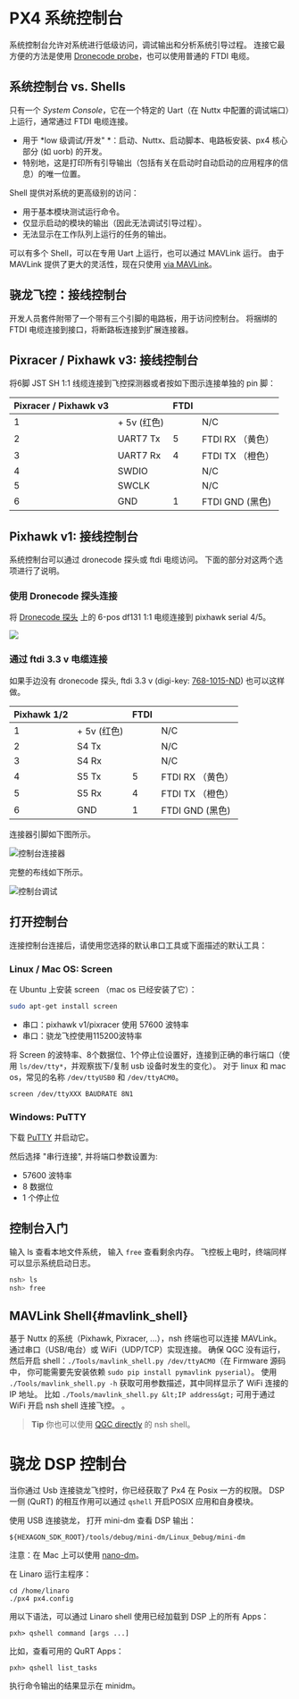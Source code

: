 # PX4 系统控制台

系统控制台允许对系统进行低级访问，调试输出和分析系统引导过程。 连接它最方便的方法是使用 [Dronecode probe](https://shop.titaneliteinc.com/index.php?route=product/product&product_id=1294)，也可以使用普通的 FTDI 电缆。

## 系统控制台 vs. Shells

只有一个 *System Console*，它在一个特定的 Uart（在 Nuttx 中配置的调试端口）上运行，通常通过 FTDI 电缆连接。

* 用于 *low 级调试/开发" *：启动、Nuttx、启动脚本、电路板安装、px4 核心部分 (如 uorb) 的开发。
* 特别地，这是打印所有引导输出（包括有关在启动时自动启动的应用程序的信息）的唯一位置。

Shell 提供对系统的更高级别的访问：

* 用于基本模块测试运行命令。
* 仅显示启动的模块的输出（因此无法调试引导过程）。
* 无法显示在工作队列上运行的任务的输出。

可以有多个 Shell，可以在专用 Uart 上运行，也可以通过 MAVLink 运行。 由于 MAVLink 提供了更大的灵活性，现在只使用 [via MAVLink](#mavlink_shell)。

## 骁龙飞控：接线控制台

开发人员套件附带了一个带有三个引脚的电路板，用于访问控制台。 将捆绑的 FTDI 电缆连接到接口，将断路板连接到扩展连接器。

## Pixracer / Pixhawk v3: 接线控制台

将6脚 JST SH 1:1 线缆连接到飞控探测器或者按如下图示连接单独的 pin 脚：

| Pixracer / Pixhawk v3 |           | FTDI |               |
| --------------------- | --------- | ---- | ------------- |
| 1                     | + 5v (红色) |      | N/C           |
| 2                     | UART7 Tx  | 5    | FTDI RX （黄色）  |
| 3                     | UART7 Rx  | 4    | FTDI TX （橙色）  |
| 4                     | SWDIO     |      | N/C           |
| 5                     | SWCLK     |      | N/C           |
| 6                     | GND       | 1    | FTDI GND (黑色) |

## Pixhawk v1: 接线控制台

系统控制台可以通过 dronecode 探头或 ftdi 电缆访问。 下面的部分对这两个选项进行了说明。

### 使用 Dronecode 探头连接

将 [Dronecode 探头](http://nicadrone.com/index.php?id_product=61&controller=product) 上的 6-pos df131 1:1 电缆连接到 pixhawk serial 4/5。

![](../../assets/console/dronecode_probe.jpg)

### 通过 ftdi 3.3 v 电缆连接

如果手边没有 dronecode 探头, ftdi 3.3 v (digi-key: [768-1015-ND](http://www.digikey.com/product-detail/en/TTL-232R-3V3/768-1015-ND/1836393)) 也可以这样做。

| Pixhawk 1/2 |           | FTDI |               |
| ----------- | --------- | ---- | ------------- |
| 1           | + 5v (红色) |      | N/C           |
| 2           | S4 Tx     |      | N/C           |
| 3           | S4 Rx     |      | N/C           |
| 4           | S5 Tx     | 5    | FTDI RX （黄色）  |
| 5           | S5 Rx     | 4    | FTDI TX （橙色）  |
| 6           | GND       | 1    | FTDI GND (黑色) |

连接器引脚如下图所示。

![控制台连接器](../../assets/console/console_connector.jpg)

完整的布线如下所示。

![控制台调试](../../assets/console/console_debug.jpg)

## 打开控制台

连接控制台连接后，请使用您选择的默认串口工具或下面描述的默认工具：

### Linux / Mac OS: Screen

在 Ubuntu 上安装 screen （mac os 已经安装了它）：

```bash
sudo apt-get install screen
```

* 串口：pixhawk v1/pixracer 使用 57600 波特率
* 串口：骁龙飞控使用115200波特率

将 Screen 的波特率、8个数据位、1个停止位设置好，连接到正确的串行端口（使用 `ls/dev/tty*`，并观察拔下/复制 usb 设备时发生的变化）。 对于 linux 和 mac os，常见的名称 `/dev/ttyUSB0` 和 `/dev/ttyACM0`。

```bash
screen /dev/ttyXXX BAUDRATE 8N1
```

### Windows: PuTTY

下载 [PuTTY](http://www.chiark.greenend.org.uk/~sgtatham/putty/download.html) 并启动它。

然后选择 "串行连接", 并将端口参数设置为:

* 57600 波特率
* 8 数据位
* 1 个停止位

## 控制台入门

输入 ls 查看本地文件系统， 输入 `free` 查看剩余内存。 飞控板上电时，终端同样可以显示系统启动日志。

```bash
nsh> ls
nsh> free
```

## MAVLink Shell{#mavlink_shell}

基于 Nuttx 的系统（Pixhawk, Pixracer, ...），nsh 终端也可以连接 MAVLink。 通过串口（USB/电台）或 WiFi（UDP/TCP）实现连接。 确保 QGC 没有运行，然后开启 shell：`./Tools/mavlink_shell.py /dev/ttyACM0`（在 Firmware 源码中， 你可能需要先安装依赖 `sudo pip install pymavlink pyserial`）。 使用 `./Tools/mavlink_shell.py -h` 获取可用参数描述，其中同样显示了 WiFi 连接的 IP 地址。 比如 `./Tools/mavlink_shell.py &lt;IP address&gt;` 可用于通过 WiFi 开启 nsh shell 连接飞控。 。

> **Tip** 你也可以使用 [QGC directly](https://docs.qgroundcontrol.com/en/analyze_view/mavlink_console.html) 的 nsh shell。

# 骁龙 DSP 控制台

当你通过 Usb 连接骁龙飞控时，你已经获取了 Px4 在 Posix 一方的权限。 DSP 一侧 (QuRT) 的相互作用可以通过 `qshell` 开启POSIX 应用和自身模块。

使用 USB 连接骁龙， 打开 mini-dm 查看 DSP 输出：

    ${HEXAGON_SDK_ROOT}/tools/debug/mini-dm/Linux_Debug/mini-dm
    

注意：在 Mac 上可以使用 [nano-dm](https://github.com/kevinmehall/nano-dm)。

在 Linaro 运行主程序：

    cd /home/linaro
    ./px4 px4.config
    

用以下语法，可以通过 Linaro shell 使用已经加载到 DSP 上的所有 Apps：

    pxh> qshell command [args ...]
    

比如，查看可用的 QuRT Apps：

    pxh> qshell list_tasks
    

执行命令输出的结果显示在 minidm。